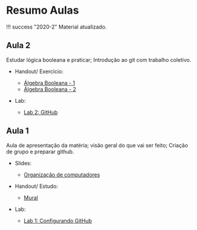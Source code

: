 # Resumo Aulas

!!! success "2020-2"
    Material atualizado.

## Aula 2 

Estudar lógica booleana e praticar; Introdução ao git com trabalho coletivo.

- Handout/ Exercício:
    - [Álgebra Booleana - 1](/Exercicio-Algebra-Booleana-1)
    - [Álgebra Booleana - 2](/Exercicio-Algebra-Booleana-2)

- Lab: 
    - [Lab 2: GitHub](/A-Ambiente-Lab-2)

## Aula 1

Aula de apresentação da matéria; visão geral do que vai ser feito; Criação de grupo e preparar github.

- Slides:
    - [Organização de computadores](https://prezi.com/view/InQMPs4wjxMtznUGlW6L/)
    
- Handout/ Estudo:
    - [Mural](https://app.mural.co/t/elementos9119/m/elementos9119/1597285239955/b0ee33c2c314f45deed54bff567249274e9cccc6)
    
- Lab: 
    - [Lab 1: Configurando GitHub](/A-Ambiente-Lab-1)
